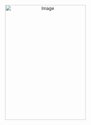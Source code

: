 <p align="center"><img width="259" height="369" alt="Image" src="https://github.com/user-attachments/assets/85365807-cc29-4c72-b465-ef9be71ce363" /></p>
